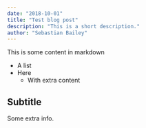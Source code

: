 ```yaml
---
date: "2018-10-01"
title: "Test blog post"
description: "This is a short description."
author: "Sebastian Bailey"
---
```





This is some content in markdown

* A list
* Here
  * With extra content

## Subtitle

Some extra info.